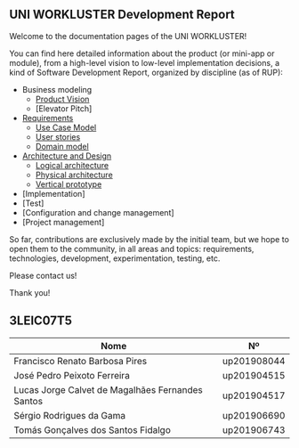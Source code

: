## UNI WORKLUSTER Development Report

Welcome to the documentation pages of the UNI WORKLUSTER!

You can find here detailed information about the product (or mini-app or module), from a high-level vision to low-level implementation decisions, a kind of Software Development Report, organized by discipline (as of RUP): 

* Business modeling 
  * [Product Vision](/docs/ProductVision.md)
  * [Elevator Pitch]
* [Requirements](/docs/Requirements.md)
  * [Use Case Model](/docs/Requirements.md#Use-case-model)
  * [User stories](https://github.com/LEIC-ES-2021-22/3LEIC07T5/issues)
  * [Domain model](/docs/Requirements.md#Domain-model)
* [Architecture and Design](/docs/ArchitectureAndDesign.md)
  * [Logical architecture](/docs/ArchitectureAndDesign.md#Logical-architecture)
  * [Physical architecture](/docs/ArchitectureAndDesign.md#Physical-architecture)
  * [Vertical prototype](/docs/ArchitectureAndDesign.md#Vertical-prototype)
* [Implementation]
* [Test]
* [Configuration and change management]
* [Project management]

So far, contributions are exclusively made by the initial team, but we hope to open them to the community, in all areas and topics: requirements, technologies, development, experimentation, testing, etc.

Please contact us! 

Thank you!

## 3LEIC07T5

| Nome  | Nº    | 
|-----|------|
| Francisco Renato Barbosa Pires  | up201908044 |
| José Pedro Peixoto Ferreira  | up201904515 | 
| Lucas Jorge Calvet de Magalhães Fernandes Santos  | up201904517 | 
| Sérgio Rodrigues da Gama  | up201906690 | 
| Tomás Gonçalves dos Santos Fidalgo | up201906743 |
